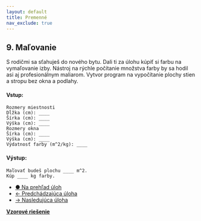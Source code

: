 ```yaml
---
layout: default
title: Premenné
nav_exclude: true
---
```


## 9. Maľovanie
S rodičmi sa sťahuješ do nového bytu. Dali ti za úlohu kúpiť si farbu na vymaľovanie izby. Nástroj na rýchle počítanie množstva farby by sa hodil asi aj profesionálnym maliarom. Vytvor program na vypočítanie plochy stien a stropu bez okna a podlahy.


#### Vstup:
```
Rozmery miestnosti
Dĺžka (cm): ____
Šírka (cm): ____
Výška (cm): ____
Rozmery okna
Šírka (cm): ____
Výška (cm): ____
Výdatnosť farby (m^2/kg): ____
```

#### Výstup:
```
Maľovať budeš plochu ____ m^2.
Kúp ____ kg farby.
```

- [&#9679; Na prehľad úloh](/zbierka-uloh.html)
- [&larr; Predchádzajúca úloha](/coding/beginner/1-chapter/8.html)
- [&rarr; Nasledujúca úloha](/coding/beginner/1-chapter/10.html)

[**Vzorové riešenie**](/coding/beginner/1-chapter/9-solve.html)
